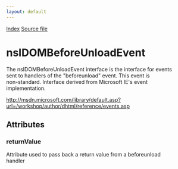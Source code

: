 ```yaml
---
layout: default
---
```

<div id='links'><a href="../index.html">Index</a>
<a href="http://dxr.mozilla.org/mozilla-central/source/dom/interfaces/events/nsIDOMBeforeUnloadEvent.idl">Source file</a>
</div>

# nsIDOMBeforeUnloadEvent #
  
The nsIDOMBeforeUnloadEvent interface is the interface for events  
sent to handlers of the "beforeunload" event. This event is  
non-standard. Interface derived from Microsoft IE's event  
implementation.  
  
http://msdn.microsoft.com/library/default.asp?url=/workshop/author/dhtml/reference/events.asp  
  
  

## Attributes ##

### returnValue ###
  
Attribute used to pass back a return value from a beforeunload  
handler  
  
